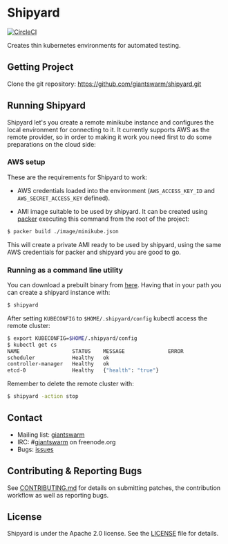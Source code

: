 # Shipyard

[![CircleCI](https://circleci.com/gh/giantswarm/shipyard.svg?style=svg)](https://circleci.com/gh/giantswarm/shipyard)

Creates thin kubernetes environments for automated testing.

## Getting Project

Clone the git repository: https://github.com/giantswarm/shipyard.git

## Running Shipyard

Shipyard let's you create a remote minikube instance and configures the local
environment for connecting to it. It currently supports AWS as the remote
provider, so in order to making it work you need first to do some preparations
on the cloud side:

### AWS setup

These are the requirements for Shipyard to work:

* AWS credentials loaded into the environment (`AWS_ACCESS_KEY_ID` and
`AWS_SECRET_ACCESS_KEY` defined).

* AMI image suitable to be used by shipyard. It can be created using [packer](https://www.packer.io/)
executing this command from the root of the project:

```bash
$ packer build ./image/minikube.json
```
This will create a private AMI ready to be used by shipyard, using the same AWS
credentials for packer and shipyard you are good to go.

### Running as a command line utility

You can download a prebuilt binary from [here](https://github.com/giantswarm/shipyard/releases/). Having that in your path you
can create a shipyard instance with:

```bash
$ shipyard
```
After setting `KUBECONFIG` to `$HOME/.shipyard/config`  kubectl access the remote cluster:

```bash
$ export KUBECONFIG=$HOME/.shipyard/config
$ kubectl get cs
NAME                 STATUS    MESSAGE              ERROR
scheduler            Healthy   ok
controller-manager   Healthy   ok
etcd-0               Healthy   {"health": "true"}
```

Remember to delete the remote cluster with:

```bash
$ shipyard -action stop
```

## Contact

- Mailing list: [giantswarm](https://groups.google.com/forum/!forum/giantswarm)
- IRC: #[giantswarm](irc://irc.freenode.org:6667/#giantswarm) on freenode.org
- Bugs: [issues](https://github.com/giantswarm/shipyard/issues)

## Contributing & Reporting Bugs

See [CONTRIBUTING.md](/giantswarm/shipyard/blob/master/CONTRIBUTING.md) for details on submitting patches, the contribution workflow as well as reporting bugs.

## License

Shipyard is under the Apache 2.0 license. See the [LICENSE](/giantswarm/shipyard/blob/master/LICENSE) file for details.
